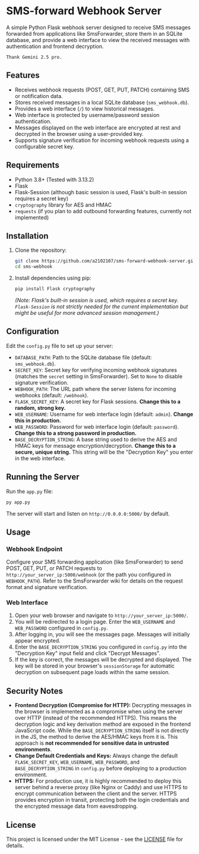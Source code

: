 # SMS-forward Webhook Server

A simple Python Flask webhook server designed to receive SMS messages forwarded from applications like SmsForwarder, store them in an SQLite database, and provide a web interface to view the received messages with authentication and frontend decryption.

`Thank Gemini 2.5 pro.`

## Features

*   Receives webhook requests (POST, GET, PUT, PATCH) containing SMS or notification data.
*   Stores received messages in a local SQLite database (`sms_webhook.db`).
*   Provides a web interface (`/`) to view historical messages.
*   Web interface is protected by username/password session authentication.
*   Messages displayed on the web interface are encrypted at rest and decrypted in the browser using a user-provided key.
*   Supports signature verification for incoming webhook requests using a configurable secret key.

## Requirements

*   Python 3.8+ (Tested with 3.13.2)
*   Flask
*   Flask-Session (although basic session is used, Flask's built-in session requires a secret key)
*   `cryptography` library for AES and HMAC
*   `requests` (if you plan to add outbound forwarding features, currently not implemented)

## Installation

1.  Clone the repository:
    ```bash
    git clone https://github.com/a2102107/sms-forward-webhook-server.git
    cd sms-webhook
    ```
2.  Install dependencies using pip:
    ```bash
    pip install Flask cryptography
    ```
    *(Note: Flask's built-in session is used, which requires a secret key. `Flask-Session` is not strictly needed for the current implementation but might be useful for more advanced session management.)*

## Configuration

Edit the `config.py` file to set up your server:

*   `DATABASE_PATH`: Path to the SQLite database file (default: `sms_webhook.db`).
*   `SECRET_KEY`: Secret key for verifying incoming webhook signatures (matches the `secret` setting in SmsForwarder). Set to `None` to disable signature verification.
*   `WEBHOOK_PATH`: The URL path where the server listens for incoming webhooks (default: `/webhook`).
*   `FLASK_SECRET_KEY`: A secret key for Flask sessions. **Change this to a random, strong key.**
*   `WEB_USERNAME`: Username for web interface login (default: `admin`). **Change this in production.**
*   `WEB_PASSWORD`: Password for web interface login (default: `password`). **Change this to a strong password in production.**
*   `BASE_DECRYPTION_STRING`: A base string used to derive the AES and HMAC keys for message encryption/decryption. **Change this to a secure, unique string.** This string will be the "Decryption Key" you enter in the web interface.

## Running the Server

Run the `app.py` file:

```bash
py app.py
```

The server will start and listen on `http://0.0.0.0:5000/` by default.

## Usage

### Webhook Endpoint

Configure your SMS forwarding application (like SmsForwarder) to send POST, GET, PUT, or PATCH requests to `http://your_server_ip:5000/webhook` (or the path you configured in `WEBHOOK_PATH`). Refer to the SmsForwarder wiki for details on the request format and signature verification.

### Web Interface

1.  Open your web browser and navigate to `http://your_server_ip:5000/`.
2.  You will be redirected to a login page. Enter the `WEB_USERNAME` and `WEB_PASSWORD` configured in `config.py`.
3.  After logging in, you will see the messages page. Messages will initially appear encrypted.
4.  Enter the `BASE_DECRYPTION_STRING` you configured in `config.py` into the "Decryption Key" input field and click "Decrypt Messages".
5.  If the key is correct, the messages will be decrypted and displayed. The key will be stored in your browser's `sessionStorage` for automatic decryption on subsequent page loads within the same session.

## Security Notes

*   **Frontend Decryption (Compromise for HTTP):** Decrypting messages in the browser is implemented as a compromise when using the server over HTTP (instead of the recommended HTTPS). This means the decryption logic and key derivation method are exposed in the frontend JavaScript code. While the `BASE_DECRYPTION_STRING` itself is not directly in the JS, the method to derive the AES/HMAC keys from it is. This approach is **not recommended for sensitive data in untrusted environments**.
*   **Change Default Credentials and Keys:** Always change the default `FLASK_SECRET_KEY`, `WEB_USERNAME`, `WEB_PASSWORD`, and `BASE_DECRYPTION_STRING` in `config.py` before deploying to a production environment.
*   **HTTPS:** For production use, it is highly recommended to deploy this server behind a reverse proxy (like Nginx or Caddy) and use HTTPS to encrypt communication between the client and the server. HTTPS provides encryption in transit, protecting both the login credentials and the encrypted message data from eavesdropping.

## License

This project is licensed under the MIT License - see the [LICENSE](LICENSE) file for details.

